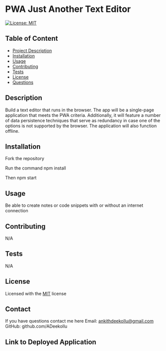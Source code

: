 
# PWA Just Another Text Editor
[![License: MIT](https://img.shields.io/badge/License-MIT-yellow.svg)](https://opensource.org/licenses/MIT)

## Table of Content
* [Project Description](#description)
* [Installation](#installation)
* [Usage](#usage)  
* [Contributing](#contribution)
* [Tests](#tests)
* [License](#license)
* [Questions](#contact)

## Description
Build a text editor that runs in the browser. The app will be a single-page application that meets the PWA criteria. Additionally, it will feature a number of data persistence techniques that serve as redundancy in case one of the options is not supported by the browser. The application will also function offline.

## Installation
Fork the repository

Run the command npm install

Then npm start

## Usage
Be able to create notes or code snippets with or without an internet connection

## Contributing
N/A

## Tests
N/A

## License
Licensed with the [MIT](https://choosealicense.com/licenses/mit/) license

## Contact
If you have questions contact me here
Email: ankithdeekollu@gmail.com
GitHub: github.com/ADeekollu

## Link to Deployed Application